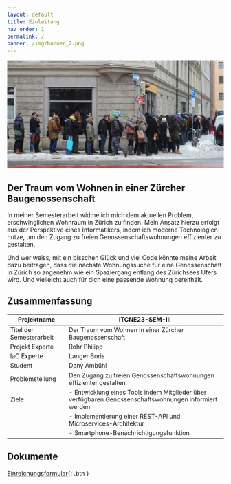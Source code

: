 ```yaml
---
layout: default
title: Einleitung 
nav_order: 1
permalink: /
banner: /img/banner_2.png
---
```

![Custom Banner](/docs/img/wohnungsnot.jpeg)

## Der Traum vom Wohnen in einer Zürcher Baugenossenschaft

In meiner Semesterarbeit widme ich mich dem aktuellen Problem, erschwinglichen Wohnraum in Zürich zu finden.
Mein Ansatz hierzu erfolgt aus der Perspektive eines Informatikers, indem ich moderne Technologien nutze, um den Zugang zu freien Genossenschaftswohnungen effizienter zu gestalten.

Und wer weiss, mit ein bisschen Glück und viel Code könnte meine Arbeit dazu beitragen, dass die nächste Wohnungssuche für eine Genossenschaft in Zürich so angenehm wie ein Spaziergang entlang des Zürichsees Ufers wird. Und vielleicht auch für dich eine passende Wohnung bereithält.

## Zusammenfassung

| Projektname | ITCNE23-SEM-III |
|---|---|
| Titel der Semesterarbeit | Der Traum vom Wohnen in einer Zürcher Baugenossenschaft  |
| Projekt Experte | Rohr Philipp |
| IaC Experte | Langer Boris |
| Student | Dany Ambühl  |
| Problemstellung | Den Zugang zu freien Genossenschaftswohnungen effizienter gestalten. |
| Ziele  | - Entwicklung eines Tools indem Mitglieder über verfügbaren Genossenschaftswohnungen informiert werden |
|   | - Implementierung einer REST-API und Microservices-Architektur |
|   | - Smartphone-Benachrichtigungsfunktion |

## Dokumente

[Einreichungsformular](ITCNE23_Semesterarbeit_3.docx){: .btn }
